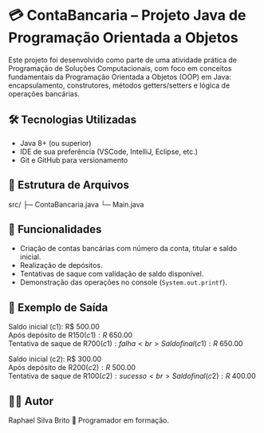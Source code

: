 # 💳 ContaBancaria – Projeto Java de Programação Orientada a Objetos

Este projeto foi desenvolvido como parte de uma atividade prática de Programação de Soluções Computacionais, com foco em conceitos fundamentais da Programação Orientada a Objetos (OOP) em Java: encapsulamento, construtores, métodos getters/setters e lógica de operações bancárias.

## 🛠️ Tecnologias Utilizadas

- Java 8+ (ou superior)
- IDE de sua preferência (VSCode, IntelliJ, Eclipse, etc.)
- Git e GitHub para versionamento

## 📁 Estrutura de Arquivos

src/
├─ ContaBancaria.java
└─ Main.java

## 🧠 Funcionalidades

- Criação de contas bancárias com número da conta, titular e saldo inicial.
- Realização de depósitos.
- Tentativas de saque com validação de saldo disponível.
- Demonstração das operações no console (`System.out.printf`).

## 📌 Exemplo de Saída

Saldo inicial (c1): R$ 500.00 <br>
Após depósito de R$150 (c1): R$ 650.00 <br>
Tentativa de saque de R$700 (c1): falha <br>
Saldo final (c1): R$ 650.00 <br>

Saldo inicial (c2): R$ 300.00 <br>
Após depósito de R$200 (c2): R$ 500.00 <br>
Tentativa de saque de R$100 (c2): sucesso <br>
Saldo final (c2): R$ 400.00 <br>


## 🧑‍💻 Autor

Raphael Silva Brito
📍 Programador em formação.
